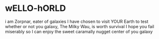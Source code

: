 # wELLO-hORLD

i am Zorpnar, eater of galaxies
I have chosen to visit YOUR Earth to test whether or not you galaxy, The Milky Wau, is worth survival
I hope you fail miserably so I can enjoy the sweet caramally nugget center of you galaxy
